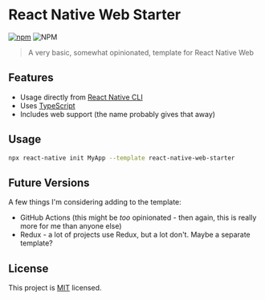 <!-- @format -->

# React Native Web Starter

[![npm](https://img.shields.io/npm/v/react-native-web-starter)](https://www.npmjs.com/react-native-web-starter)
![NPM](https://img.shields.io/npm/l/react-native-web-starter)

> A very basic, somewhat opinionated, template for React Native Web

## Features

- Usage directly from [React Native CLI](https://github.com/react-native-community/cli)
- Uses [TypeScript](https://www.typescriptlang.org/)
- Includes web support (the name probably gives that away)

## Usage

```sh
npx react-native init MyApp --template react-native-web-starter
```

## Future Versions

A few things I'm considering adding to the template:

- GitHub Actions (this might be _too_ opinionated - then again, this is really more for me than anyone else)
- Redux - a lot of projects use Redux, but a lot don't. Maybe a separate template?

## License

This project is [MIT](LICENSE) licensed.
